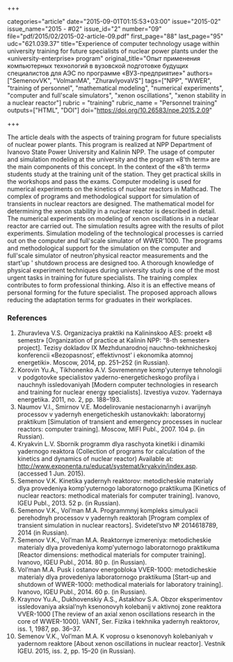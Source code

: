+++

categories="article"
date="2015-09-01T01:15:53+03:00"
issue="2015-02"
issue_name="2015 - #02"
issue_id="2"
number="09"
file="pdf/2015/02/2015-02-article-09.pdf"
first_page="88"
last_page="95"
udc="621.039.37"
title="Experience of computer technology usage within university training for future specialists of nuclear power plants under the «university-enterprise» program"
original_title="Опыт применения компьютерных технологий в вузовской подготовке будущих специалистов для АЭС по программе «ВУЗ-предприятие»"
authors=["SemenovVK", "VolmanMA", "ZhuravlyovaVS"]
tags=["NPP", "WWER", "training of personnel", "mathematical modeling", "numerical experiments", "computer and full'scale simulators", "xenon oscillations", "xenon stability in a nuclear reactor"]
rubric = "training"
rubric_name = "Personnel training"
outputs=["HTML", "DOI"]
doi="https://doi.org/10.26583/npe.2015.2.09"

+++

The article deals with the aspects of training program for future specialists of nuclear power plants. This program is realized at NPP Department of Ivanovo State Power University and Kalinin NPP. The usage of computer and simulation modeling at the university and the program «8'th term» are the main components of this concept. In the context of the «8'th term» students study at the training unit of the station. They get practical skills in the workshops and pass the exams. Computer modeling is used for numerical experiments on the kinetics of nuclear reactors in Mathcad. The complex of programs and methodological support for simulation of transients in nuclear reactors are designed. The mathematical model for determining the xenon stability in a nuclear reactor is described in detail. The numerical experiments on modeling of xenon oscillations in a nuclear reactor are carried out. The simulation results agree with the results of pilot experiments. Simulation modeling of the technological processes is carried out on the computer and full'scale simulator of WWER'1000. The programs and methodological support for the simulation on the computer and full'scale simulator of neutron'physical reactor measurements and the start'up ' shutdown process are designed too. A thorough knowledge of physical experiment techniques during university study is one of the most urgent tasks in training for future specialists. The training complex contributes to form professional thinking. Also it is an effective means of personal forming for the future specialist. The proposed approach allows reducing the adaptation terms for graduates in their workplaces.

### References

1. Zhuravleva V.S. Organizaсiya praktiki na Kalininskoо AES: proekt «8 semestr» [Organization of practice at Kalinin NPP: “8-th semester» project]. Tezisy dokladov IX Mezhdunarodnoj nauchno-tekhnicheskoj konferencii «Bezopasnost’, effektivnost’ i ekonomika atomnoj energetiki». Moscow, 2014, pp. 251–252 (in Russian).
2. Korovin Yu.A., Tikhonenko A.V. Sovremennye komp’yuternye tehnologii v podgotovke specialistov yaderno-energeticheskogo profilya i nauchnyh issledovaniyah [Modern computer technologies in research and training for nuclear energy specialists]. Izvestiya vuzov. Yadernaya energetika. 2011, no. 2, pp. 188–193.
3. Naumov V.I., Smirnov V.E. Modelirovanie nestaсionarnyh i avarijnyh proсessov v yadernyh energeticheskih ustanovkakh: laboratornyj praktikum [Simulation of transient and emergency processes in nuclear reactors: computer training]. Moscow, MIFI Publ., 2007. 104 p. (in Russian).
4. Kryakvin L.V. Sbornik programm dlya raschyota kinetiki i dinamiki yadernogo reaktora (Collection of programs for calculation of the kinetics and dynamics of nuclear reactor) Available at: http://www.exponenta.ru/educat/systemat/kryakvin/index.asp. (accessed 1 Jun. 2015).
5. Semenov V.K. Kinetika yadernyh reaktorov: metodicheskie materialy dlya provedeniya komp’yuternogo laboratornogo praktikuma [Kinetics of nuclear reactors: methodical materials for computer training]. Ivanovo, IGEU Publ., 2013. 52 p. (in Russian).
6. Semenov V.K., Vol’man M.A. Programmnyj kompleks simulyacii perehodnyh processov v yadernyh reaktorah [Program complex of transient simulation in nuclear reactors]. Svidetel’stvo № 2014618789, 2014 (in Russian).
7. Semenov V.K., Vol’man M.A. Reaktornye izmereniya: metodicheskie materialy dlya provedeniya komp’yuternogo laboratornogo praktikuma [Reactor dimensions: methodical materials for computer training]. Ivanovo, IGEU Publ., 2014. 80 p. (in Russian).
8. Vol’man M.A. Pusk i ostanov energobloka VVER-1000: metodicheskie materialy dlya provedeniya laboratornogo praktikuma [Start-up and shutdown of WWER-1000: methodical materials for laboratory training]. Ivanovo, IGEU Publ., 2014. 60 p. (in Russian).
9. Kraynov Yu.A., Dukhovenskiy A.S., Astakhov S.A. Obzor eksperimentov issledovaniya aksial’nyh ksenonovyh kolebanij v aktivnoj zone reaktora VVER-1000 [The review of an axial xenon oscillations research in the core of WWER-1000]. VANT, Ser. Fizika i tekhnika yadernyh reaktorov, iss. 1, 1987, pp. 36–37.
10. Semenov V.K., Vol’man M.A. K voprosu o ksenonovyh kolebaniyah v yadernom reaktore [About xenon oscillations in nuclear reactor]. Vestnik IGEU. 2015, iss. 2, pp. 15–20 (in Russian).